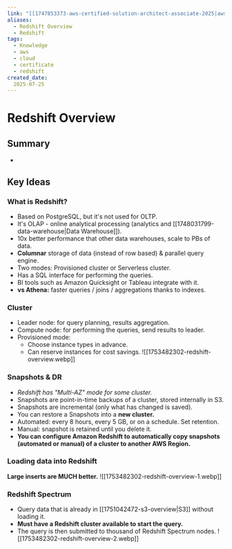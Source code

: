 ```yaml
---
link: "[[1747853373-aws-certified-solution-architect-associate-2025|aws Certified Solution Architect Associate 2025]]"
aliases: 
  - Redshift Overview
  - Redshift
tags:
  - Knowledge
  - aws
  - cloud
  - certificate
  - redshift
created_date:
  2025-07-25
---
```

# Redshift Overview
## Summary
- 

## Key Ideas
### What is Redshift?
- Based on PostgreSQL, but it's not used for OLTP.
- It's OLAP - online analytical processing (analytics and [[1748031799-data-warehouse|Data Warehouse]]).
- 10x better performance that other data warehouses, scale to PBs of data.
- **Columnar** storage of data (instead of row based) & parallel query engine.
- Two modes: Provisioned cluster or Serverless cluster.
- Has a SQL interface for performing the queries.
- BI tools such as Amazon Quicksight or Tableau integrate with it.
- **vs Athena:** faster queries / joins / aggregations thanks to indexes.

### Cluster
- Leader node: for query planning, results aggregation.
- Compute node: for performing the queries, send results to leader.
- Provisioned mode:
  - Choose instance types in advance.
  - Can reserve instances for cost savings.
![[1753482302-redshift-overview.webp]]

### Snapshots & DR
- *Redshift has "Multi-AZ" mode for some cluster.*
- Snapshots are point-in-time backups of a cluster, stored internally in S3.
- Snapshots are incremental (only what has changed is saved).
- You can restore a Snapshots into a **new cluster.**
- Automated: every 8 hours, every 5 GB, or on a schedule. Set retention.
- Manual: snapshot is retained until you delete it.
- **You can configure Amazon Redshift to automatically copy snapshots (automated or manual) of a cluster to another AWS Region.**

### Loading data into Redshift
**Large inserts are MUCH better.**
![[1753482302-redshift-overview-1.webp]]

### Redshift Spectrum
- Query data that is already in [[1751042472-s3-overview|S3]] without loading it.
- **Must have a Redshift cluster available to start the query.**
- The query is then submitted to thousand of Redshift Spectrum nodes.
![[1753482302-redshift-overview-2.webp]]

